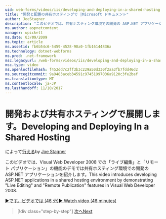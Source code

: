 ```yaml
---
uid: web-forms/videos/iis/developing-and-deploying-in-a-shared-hosting
title: "開発と配置の共有ホスティングで |Microsoft ドキュメント"
author: JoeStagner
description: "このビデオでは、共有ホスティング環境での開発の ASP.NET アプリケーションを紹介デモで&quot;編集 Live&quot;と&quot;リモート パブリケーション (& a)."
ms.author: aspnetcontent
manager: wpickett
ms.date: 03/09/2009
ms.topic: article
ms.assetid: fb6b54c6-5459-4528-98a0-1fb16144836a
ms.technology: dotnet-webforms
ms.prod: .net-framework
msc.legacyurl: /web-forms/videos/iis/developing-and-deploying-in-a-shared-hosting
msc.type: video
ms.openlocfilehash: f452dd7c2ff3b3c229a50d330f2aa3fb7fdd46d2
ms.sourcegitcommit: 9a9483aceb34591c97451997036a9120c3fe2baf
ms.translationtype: MT
ms.contentlocale: ja-JP
ms.lasthandoff: 11/10/2017
---
```

<a name="developing-and-deploying-in-a-shared-hosting"></a><span data-ttu-id="207e7-103">開発および共有ホスティングで展開します。</span><span class="sxs-lookup"><span data-stu-id="207e7-103">Developing and Deploying In a Shared Hosting</span></span>
====================
<span data-ttu-id="207e7-104">によって[行える](https://github.com/JoeStagner)</span><span class="sxs-lookup"><span data-stu-id="207e7-104">by [Joe Stagner](https://github.com/JoeStagner)</span></span>

<span data-ttu-id="207e7-105">このビデオでは、Visual Web Developer 2008 での「ライブ編集」と「リモート パブリケーション」の機能のデモでは共有ホスティング環境での開発の ASP.NET アプリケーションを紹介します。</span><span class="sxs-lookup"><span data-stu-id="207e7-105">This video introduces developing ASP.NET applications in a shared hosting environment by demonstrating "Live Editing" and "Remote Publication" features in Visual Web Developer 2008.</span></span>

[<span data-ttu-id="207e7-106">&#9654;です。ビデオでは (46 分)</span><span class="sxs-lookup"><span data-stu-id="207e7-106">&#9654; Watch video (46 minutes)</span></span>](https://channel9.msdn.com/Blogs/ASP-NET-Site-Videos/developing-and-deploying-in-a-shared-hosting)

>[!div class="step-by-step"]
[<span data-ttu-id="207e7-107">次へ</span><span class="sxs-lookup"><span data-stu-id="207e7-107">Next</span></span>](working-with-iis7-deligated-admin.md)
